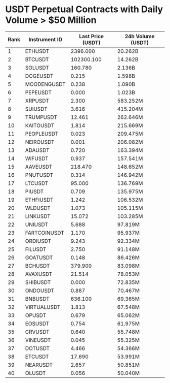 # USDT Perpetual Contracts with Daily Volume > $50 Million

| Rank | Instrument ID | Last Price (USDT) | 24h Volume (USDT) |
|------|---------------|-------------------|-------------------|
| 1 | ETHUSDT | 2396.000 | 20.262B |
| 2 | BTCUSDT | 102300.100 | 14.262B |
| 3 | SOLUSDT | 160.780 | 2.136B |
| 4 | DOGEUSDT | 0.215 | 1.598B |
| 5 | MOODENGUSDT | 0.238 | 1.090B |
| 6 | PEPEUSDT | 0.000 | 1.023B |
| 7 | XRPUSDT | 2.300 | 583.252M |
| 8 | SUIUSDT | 3.616 | 415.204M |
| 9 | TRUMPUSDT | 12.461 | 262.646M |
| 10 | KAITOUSDT | 1.814 | 215.669M |
| 11 | PEOPLEUSDT | 0.023 | 209.475M |
| 12 | NEIROUSDT | 0.001 | 206.082M |
| 13 | ADAUSDT | 0.720 | 163.394M |
| 14 | WIFUSDT | 0.937 | 157.541M |
| 15 | AAVEUSDT | 218.470 | 148.652M |
| 16 | PNUTUSDT | 0.314 | 146.942M |
| 17 | LTCUSDT | 95.000 | 136.769M |
| 18 | PIUSDT | 0.709 | 135.975M |
| 19 | ETHFIUSDT | 1.242 | 106.532M |
| 20 | WLDUSDT | 1.073 | 105.115M |
| 21 | LINKUSDT | 15.072 | 103.285M |
| 22 | UNIUSDT | 5.688 | 97.819M |
| 23 | FARTCOINUSDT | 1.170 | 95.937M |
| 24 | ORDIUSDT | 9.243 | 92.334M |
| 25 | FILUSDT | 2.750 | 91.148M |
| 26 | GOATUSDT | 0.148 | 86.426M |
| 27 | BCHUSDT | 379.900 | 83.098M |
| 28 | AVAXUSDT | 21.514 | 78.053M |
| 29 | SHIBUSDT | 0.000 | 72.835M |
| 30 | ONDOUSDT | 0.887 | 70.467M |
| 31 | BNBUSDT | 636.100 | 69.365M |
| 32 | VIRTUALUSDT | 1.813 | 67.548M |
| 33 | OPUSDT | 0.679 | 65.062M |
| 34 | EOSUSDT | 0.754 | 61.975M |
| 35 | CRVUSDT | 0.640 | 55.748M |
| 36 | VINEUSDT | 0.045 | 55.325M |
| 37 | DOTUSDT | 4.466 | 54.366M |
| 38 | ETCUSDT | 17.690 | 53.991M |
| 39 | NEARUSDT | 2.657 | 50.851M |
| 40 | OLUSDT | 0.056 | 50.040M |
